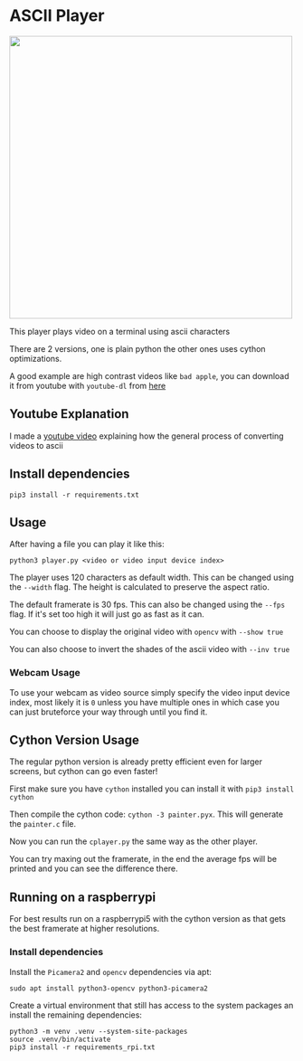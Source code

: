 # ASCII Player

[<img src="bad_apple.gif" width="500"/>](picameleon.png)

This player plays video on a terminal using ascii characters

There are 2 versions, one is plain python the other ones uses cython optimizations.

A good example are high contrast videos like `bad apple`, you can download it from youtube with `youtube-dl` from [here](https://www.youtube.com/watch?v=FtutLA63Cp8)

## Youtube Explanation

I made a [youtube video](https://www.youtube.com/watch?v=ASJ3iY0-qpQ&ab_channel=Esser50K) explaining how the general process of converting videos to ascii

## Install dependencies

`pip3 install -r requirements.txt`

## Usage

After having a file you can play it like this:

```
python3 player.py <video or video input device index>
```

The player uses 120 characters as default width. This can be changed using the `--width` flag. The height is calculated to preserve the aspect ratio.

The default framerate is 30 fps. This can also be changed using the `--fps` flag. If it's set too high it will just go as fast as it can.

You can choose to display the original video with `opencv` with `--show true`

You can also choose to invert the shades of the ascii video with `--inv true`

### Webcam Usage

To use your webcam as video source simply specify the video input device index, most likely it is `0` unless you have multiple ones in which case  you  can just bruteforce your way through until you find it.

## Cython Version Usage

The regular python version is already pretty efficient even for larger screens, but cython can go even faster!

First make sure you have `cython` installed you can install it with `pip3 install cython`

Then compile the cython code: `cython -3 painter.pyx`. This will generate the `painter.c` file.

Now you can run the `cplayer.py` the same way as the other player.

You can try maxing out the framerate, in the end the average fps will be printed and you can see the difference there.

## Running on a raspberrypi

For best results run on a raspberrypi5 with the cython version as that gets the best framerate at higher resolutions.

### Install dependencies

Install the `Picamera2` and `opencv` dependencies via apt:

```
sudo apt install python3-opencv python3-picamera2
```

Create a virtual environment that still has access to the system packages an install the remaining dependencies:

```
python3 -m venv .venv --system-site-packages
source .venv/bin/activate
pip3 install -r requirements_rpi.txt
```